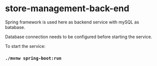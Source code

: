 # store-management-back-end

Spring framework is used here as backend service with mySQL as batabase.

Database connection needs to be configured before starting the service.

To start the service:

### `./mvnw spring-boot:run`
